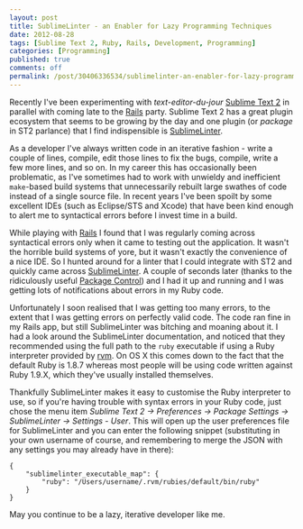```yaml
---
layout: post
title: SublimeLinter - an Enabler for Lazy Programming Techniques
date: 2012-08-28
tags: [Sublime Text 2, Ruby, Rails, Development, Programming]
categories: [Programming]
published: true
comments: off
permalink: /post/30406336534/sublimelinter-an-enabler-for-lazy-programming-techniques
---
```


Recently I've been experimenting with *text-editor-du-jour* [Sublime Text 2][] in parallel with coming late to the [Rails][] party. Sublime Text 2 has a great plugin ecosystem that seems to be growing by the day and one plugin (or *package* in ST2 parlance) that I find indispensible is [SublimeLinter][].

As a developer I've always written code in an iterative fashion - write a couple of lines, compile, edit those lines to fix the bugs, compile, write a few more lines, and so on. In my career this has occasionally been problematic, as I've sometimes had to work with unwieldy and inefficient `make`-based build systems that unnecessarily rebuilt large swathes of code instead of a single source file. In recent years I've been spoilt by some excellent IDEs (such as Eclipse/STS and Xcode) that have been kind enough to alert me to syntactical errors before I invest time in a build. 

While playing with [Rails][] I found that I was regularly coming across syntactical errors only when it came to testing out the application. It wasn't the horrible build systems of yore, but it wasn't exactly the convenience of a nice IDE. So I hunted around for a linter that I could integrate with ST2 and quickly came across [SublimeLinter][]. A couple of seconds later (thanks to the ridiculously useful [Package Control][]) and I had it up and running and I was getting lots of notifications about errors in my Ruby code.

Unfortunately I soon realised that I was getting too many errors, to the extent that I was getting errors on perfectly valid code. The code ran fine in my Rails app, but still SublimeLinter was bitching and moaning about it. I had a look around the SublimeLinter documentation, and noticed that they recommended using the full path to the `ruby` executable if using a Ruby interpreter provided by [rvm][]. On OS X this comes down to the fact that the default Ruby is 1.8.7 whereas most people will be using code written against Ruby 1.9.X, which they've usually installed themselves.

Thankfully SublimeLinter makes it easy to customise the Ruby interpreter to use, so if you're having trouble with syntax errors in your Ruby code, just chose the menu item *Sublime Text 2 -> Preferences -> Package Settings -> SublimeLinter -> Settings - User*. This will open up the user preferences file for SublimeLinter and you can enter the following snippet (substituting in your own username of course, and remembering to merge the JSON with any settings you may already have in there):

    {
        "sublimelinter_executable_map": {
            "ruby": "/Users/username/.rvm/rubies/default/bin/ruby"
        }
    }

May you continue to be a lazy, iterative developer like me.



[Sublime Text 2]: http://www.sublimetext.com/2
[Rails]: http://rubyonrails.org/
[SublimeLinter]: https://github.com/SublimeLinter/SublimeLinter
[Package Control]: http://wbond.net/sublime_packages/package_control
[rvm]: http://rvm.io/